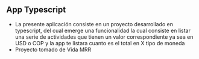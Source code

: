 ## App Typescript

- La presente aplicación consiste en un proyecto desarrollado en typescript, del cual emerge una funcionalidad la cual consiste en listar una serie de actividades que tienen un valor correspondiente ya sea en USD o COP y la app te listara cuanto es el total en X tipo de moneda
- Proyecto tomado de  Vida MRR

